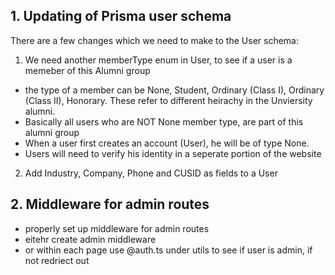 ## 1. Updating of Prisma user schema

There are a few changes which we need to make to the User schema:

1. We need another memberType enum in User, to see if a user is a memeber of this Alumni group

- the type of a member can be None, Student, Ordinary (Class I), Ordinary (Class II), Honorary. These refer to different heirachy in the Unviersity alumni.
- Basically all users who are NOT None member type, are part of this alumni group
- When a user first creates an account (User), he will be of type None.
- Users will need to verify his identity in a seperate portion of the website

2. Add Industry, Company, Phone and CUSID as fields to a User

## 2. Middleware for admin routes

- properly set up middleware for admin routes
- eitehr create admin middleware
- or within each page use @auth.ts under utils to see if user is admin, if not redriect out
